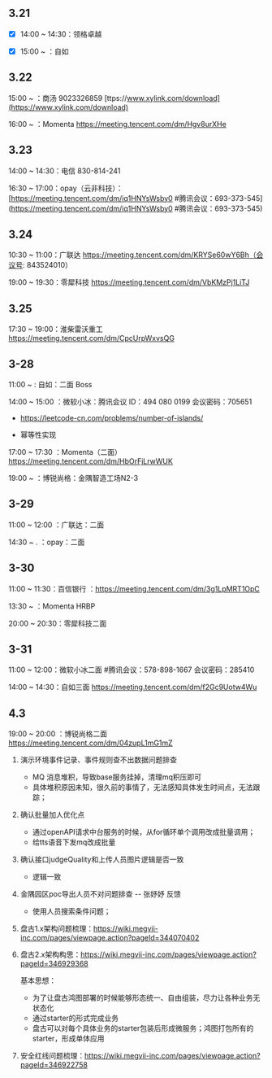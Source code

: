 ## 3.21

- [x] 14:00 ~ 14:30：领格卓越

- [x] 15:00 ~ ：自如 



## 3.22

15:00 ~ ：商汤    9023326859  [ttps://www.xylink.com/download](https://www.xylink.com/download) 

16:00 ~ ：Momenta   https://meeting.tencent.com/dm/Hgv8urXHe



## 3.23

14:00 ~ 14:30：电信 830-814-241

16:30 ~ 17:00：opay（云非科技）：[https://meeting.tencent.com/dm/iq1HNYsWsby0 #腾讯会议：693-373-545](https://meeting.tencent.com/dm/iq1HNYsWsby0  #腾讯会议：693-373-545)



## 3.24

10:30 ~ 11:00：广联达   https://meeting.tencent.com/dm/KRYSe60wY6Bh（会议号: 843524010）

19:00 ~ 19:30：零犀科技   https://meeting.tencent.com/dm/VbKMzPj1LiTJ



## 3.25

17:30 ~ 19:00：淮柴雷沃重工 https://meeting.tencent.com/dm/CpcUrpWxvsQG



## 3-28

11:00 ~            :   自如：二面    Boss

14:00 ~ 15:00 ：微软小冰：腾讯会议 ID：494 080 0199 会议密码：705651

- https://leetcode-cn.com/problems/number-of-islands/

- 幂等性实现



17:00 ~ 17:30 ：Momenta（二面） https://meeting.tencent.com/dm/HbOrFjLrwWUK

19:00 ~ ：博锐尚格：金隅智造工场N2-3



## 3-29

11:00 ~ 12:00 ：广联达：二面

14:30 ~ .          ：opay：二面



## 3-30

11:00 ~ 11:30：百信银行   ：https://meeting.tencent.com/dm/3g1LpMRT1OpC

13:30 ~ ：Momenta HRBP

20:00 ~ 20:30：零犀科技二面



## 3-31

11:00 ~ 12:00：微软小冰二面  #腾讯会议：578-898-1667 会议密码：285410

14:00 ~ 14:30：自如三面 https://meeting.tencent.com/dm/f2Gc9Uotw4Wu



## 4.3

19:00 ~ 20:00 ：博锐尚格二面  https://meeting.tencent.com/dm/04zupL1mG1mZ





1. 演示环境事件记录、事件规则查不出数据问题排查

   - MQ 消息堆积，导致base服务挂掉，清理mq积压即可
   - 具体堆积原因未知，很久前的事情了，无法感知具体发生时间点，无法跟踪；

2. 确认批量加人优化点

   - 通过openAPI请求中台服务的时候，从for循环单个调用改成批量调用；
   - 给tts语音下发mq改成批量

3. 确认接口judgeQuality和上传人员图片逻辑是否一致

   - 逻辑一致

4. 金隅园区poc导出人员不对问题排查  --  张妤妤 反馈

   - 使用人员搜索条件问题；

5. 盘古1.x架构问题梳理：https://wiki.megvii-inc.com/pages/viewpage.action?pageId=344070402

6. 盘古2.x架构构思：https://wiki.megvii-inc.com/pages/viewpage.action?pageId=346929368

   基本思想：

   - 为了让盘古鸿图部署的时候能够形态统一、自由组装，尽力让各种业务无状态化
   - 通过starter的形式完成业务
   - 盘古可以对每个具体业务的starter包装后形成微服务；鸿图打包所有的starter，形成单体应用

7. 安全红线问题梳理：https://wiki.megvii-inc.com/pages/viewpage.action?pageId=346922758

